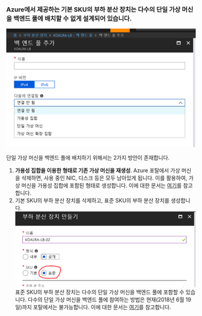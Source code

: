 ### Azure에서 제공하는 기본 SKU의 부하 분산 장치는 다수의 단일 가상 머신을 백엔드 풀에 배치할 수 없게 설계되어 있습니다.
![Azure 부하 분산 장치 백엔드 풀](/Network/LB-01.PNG "Azure 부하 분산 장치 백엔드 풀")

단일 가상 머신을 백엔드 풀에 배치하기 위해서는 2가지 방안이 존재합니다.
1. **가용성 집합을 이용한 형태로 기존 가상 머신을 재생성**. Azure 포탈에서 가상 머신을 삭제하면, 사용 중인 NIC, 디스크 등은 모두 남아있게 됩니다. 이를 활용하여, 가상 머신을 가용성 집합에 포함된 형태로 생성합니다. 이에 대한 문서는 [여기](https://github.com/HappyKoalra/AzureIaaS/blob/master/Compute/CreateVM_with_ExistedDisk.md)를 참고합니다.
2. 기본 SKU의 부하 분산 장치를 삭제하고, 표준 SKU의 부하 분산 장치를 생성합니다. 
![Azure 부하 분산 장치 표준 SKU](/Network/LB-02.PNG "Azure 부하 분산 장치 표준 SKU")
표준 SKU의 부하 분산 장치는 다수의 단일 가상 머신을 백엔드 풀에 포함할 수 있습니다. 다수의 단일 가상 머신을 백엔드 풀에 참여하는 방법은 현재(2018년 6월 19일)까지 포탈에서는 불가능합니다. 이에 대한 문서는 [여기]()를 참고합니다.